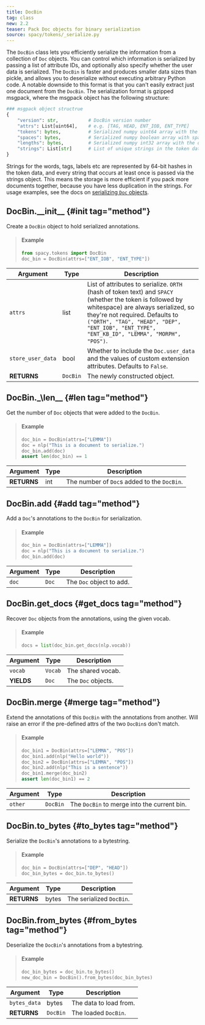 ```yaml
---
title: DocBin
tag: class
new: 2.2
teaser: Pack Doc objects for binary serialization
source: spacy/tokens/_serialize.py
---
```


The `DocBin` class lets you efficiently serialize the information from a
collection of `Doc` objects. You can control which information is serialized by
passing a list of attribute IDs, and optionally also specify whether the user
data is serialized. The `DocBin` is faster and produces smaller data sizes than
pickle, and allows you to deserialize without executing arbitrary Python code. A
notable downside to this format is that you can't easily extract just one
document from the `DocBin`. The serialization format is gzipped msgpack, where
the msgpack object has the following structure:

```python
### msgpack object structrue
{
    "version": str,           # DocBin version number
    "attrs": List[uint64],    # e.g. [TAG, HEAD, ENT_IOB, ENT_TYPE]
    "tokens": bytes,          # Serialized numpy uint64 array with the token data
    "spaces": bytes,          # Serialized numpy boolean array with spaces data
    "lengths": bytes,         # Serialized numpy int32 array with the doc lengths
    "strings": List[str]      # List of unique strings in the token data
}
```

Strings for the words, tags, labels etc are represented by 64-bit hashes in the
token data, and every string that occurs at least once is passed via the strings
object. This means the storage is more efficient if you pack more documents
together, because you have less duplication in the strings. For usage examples,
see the docs on [serializing `Doc` objects](/usage/saving-loading#docs).

## DocBin.\_\_init\_\_ {#init tag="method"}

Create a `DocBin` object to hold serialized annotations.

> #### Example
>
> ```python
> from spacy.tokens import DocBin
> doc_bin = DocBin(attrs=["ENT_IOB", "ENT_TYPE"])
> ```

| Argument          | Type     | Description                                                                                                                                                                                |
| ----------------- | -------- | ------------------------------------------------------------------------------------------------------------------------------------------------------------------------------------------ |
| `attrs`           | list     | List of attributes to serialize. `ORTH` (hash of token text) and `SPACY` (whether the token is followed by whitespace) are always serialized, so they're not required. Defaults to `("ORTH", "TAG", "HEAD", "DEP", "ENT_IOB", "ENT_TYPE", "ENT_KB_ID", "LEMMA", "MORPH", "POS")`. |
| `store_user_data` | bool     | Whether to include the `Doc.user_data` and the values of custom extension attributes. Defaults to `False`.                                                                                 |
| **RETURNS**       | `DocBin` | The newly constructed object.                                                                                                                                                              |

## DocBin.\_\len\_\_ {#len tag="method"}

Get the number of `Doc` objects that were added to the `DocBin`.

> #### Example
>
> ```python
> doc_bin = DocBin(attrs=["LEMMA"])
> doc = nlp("This is a document to serialize.")
> doc_bin.add(doc)
> assert len(doc_bin) == 1
> ```

| Argument    | Type | Description                                 |
| ----------- | ---- | ------------------------------------------- |
| **RETURNS** | int  | The number of `Doc`s added to the `DocBin`. |

## DocBin.add {#add tag="method"}

Add a `Doc`'s annotations to the `DocBin` for serialization.

> #### Example
>
> ```python
> doc_bin = DocBin(attrs=["LEMMA"])
> doc = nlp("This is a document to serialize.")
> doc_bin.add(doc)
> ```

| Argument | Type  | Description              |
| -------- | ----- | ------------------------ |
| `doc`    | `Doc` | The `Doc` object to add. |

## DocBin.get_docs {#get_docs tag="method"}

Recover `Doc` objects from the annotations, using the given vocab.

> #### Example
>
> ```python
> docs = list(doc_bin.get_docs(nlp.vocab))
> ```

| Argument   | Type    | Description        |
| ---------- | ------- | ------------------ |
| `vocab`    | `Vocab` | The shared vocab.  |
| **YIELDS** | `Doc`   | The `Doc` objects. |

## DocBin.merge {#merge tag="method"}

Extend the annotations of this `DocBin` with the annotations from another. Will
raise an error if the pre-defined attrs of the two `DocBin`s don't match.

> #### Example
>
> ```python
> doc_bin1 = DocBin(attrs=["LEMMA", "POS"])
> doc_bin1.add(nlp("Hello world"))
> doc_bin2 = DocBin(attrs=["LEMMA", "POS"])
> doc_bin2.add(nlp("This is a sentence"))
> doc_bin1.merge(doc_bin2)
> assert len(doc_bin1) == 2
> ```

| Argument | Type     | Description                                 |
| -------- | -------- | ------------------------------------------- |
| `other`  | `DocBin` | The `DocBin` to merge into the current bin. |

## DocBin.to_bytes {#to_bytes tag="method"}

Serialize the `DocBin`'s annotations to a bytestring.

> #### Example
>
> ```python
> doc_bin = DocBin(attrs=["DEP", "HEAD"])
> doc_bin_bytes = doc_bin.to_bytes()
> ```

| Argument    | Type  | Description              |
| ----------- | ----- | ------------------------ |
| **RETURNS** | bytes | The serialized `DocBin`. |

## DocBin.from_bytes {#from_bytes tag="method"}

Deserialize the `DocBin`'s annotations from a bytestring.

> #### Example
>
> ```python
> doc_bin_bytes = doc_bin.to_bytes()
> new_doc_bin = DocBin().from_bytes(doc_bin_bytes)
> ```

| Argument     | Type     | Description            |
| ------------ | -------- | ---------------------- |
| `bytes_data` | bytes    | The data to load from. |
| **RETURNS**  | `DocBin` | The loaded `DocBin`.   |
